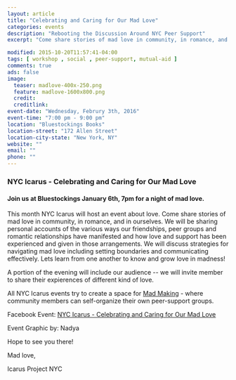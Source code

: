 ```yaml
---
layout: article
title: "Celebrating and Caring for Our Mad Love"
categories: events
description: "Rebooting the Discussion Around NYC Peer Support"
excerpt: "Come share stories of mad love in community, in romance, and in ourselves. We will be sharing personal accounts of the various ways our friendships, peer groups and romantic relationships have manifested and how love and support has been experienced and given in those arrangements. We will discuss strategies for navigating mad love including setting boundaries and communicating effectively. Lets learn from one another to know and grow love in madness!"

modified: 2015-10-20T11:57:41-04:00
tags: [ workshop , social , peer-support, mutual-aid ]
comments: true
ads: false
image:
  teaser: madlove-400x-250.png
  feature: madlove-1600x800.png
  credit: 
  creditlink: 
event-date: "Wednesday, Februry 3th, 2016"
event-time: "7:00 pm - 9:00 pm"
location: "Bluestockings Books"
location-street: "172 Allen Street"
location-city-state: "New York, NY"
website: ""
email: ""
phone: ""
---
```

### NYC Icarus - Celebrating and Caring for Our Mad Love


#### Join us at Bluestockings January 6th, 7pm for a night of mad love.

This month NYC Icarus will host an event about love. Come share stories of mad love in community, in romance, and in ourselves. We will be sharing personal accounts of the various ways our friendships, peer groups and romantic relationships have manifested and how love and support has been experienced and given in those arrangements. We will discuss strategies for navigating mad love including setting boundaries and communicating effectively. Lets learn from one another to know and grow love in madness!

A portion of the evening will include our audience -- we will invite member to share their expierences of different kind of love.

All NYC Icarus events try to create a space for [Mad Making](http://nycicarus.org/events/madmaking/) - where community members can self-organize their own peer-support groups.

Facebook Event: [NYC Icarus - Celebrating and Caring for Our Mad Love](https://www.facebook.com/events/683590611743979/)

Event Graphic by: Nadya

Hope to see you there!

Mad love,

Icarus Project NYC
